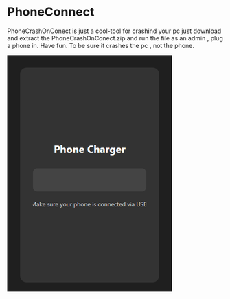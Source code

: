 # PhoneConnect
PhoneCrashOnConect is just a cool-tool for crashind your pc just download and extract the PhoneCrashOnConect.zip and run the file as an admin , plug a phone in. Have fun.
To be sure it crashes the pc , not the phone.


![Alt text](image.png?raw=true)
